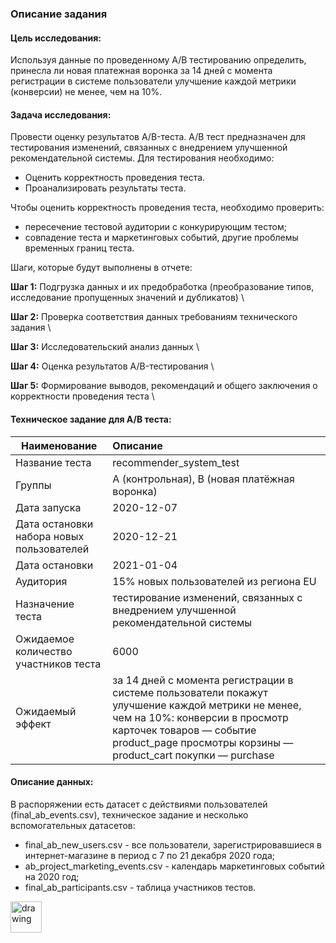 <a id='task'></a>

### Описание задания

#### Цель исследования:
    
Используя данные по проведенному А/В тестированию определить, принесла ли новая платежная воронка за 14 дней с момента регистрации в системе пользователи улучшение каждой метрики (конверсии) не менее, чем на 10%.

#### Задача исследования:

Провести оценку результатов A/B-теста. A/B тест предназначен для тестирования изменений, связанных с внедрением улучшенной рекомендательной системы. Для тестирования необходимо:

* Оценить корректность проведения теста.
* Проанализировать результаты теста.
    
Чтобы оценить корректность проведения теста, необходимо проверить:

* пересечение тестовой аудитории с конкурирующим тестом;
* совпадение теста и маркетинговых событий, другие проблемы временных границ теста.

Шаги, которые будут выполнены в отчете:

**Шаг 1:** Подгрузка данных и их предобработка (преобразование типов, исследование пропущенных значений и дубликатов) \

**Шаг 2:** Проверка соответствия данных требованиям технического задания \

**Шаг 3:** Исследовательский анализ данных \

**Шаг 4:** Оценка результатов A/B-тестирования \

**Шаг 5:** Формирование выводов, рекомендаций и общего заключения о корректности проведения теста \ 
    
#### Техническое задание для А/В теста:

|Наименование| Описание | 
|----------|:---------|
|Название теста| recommender_system_test|
|Группы| А (контрольная), B (новая платёжная воронка)|
|Дата запуска| 2020-12-07|
|Дата остановки набора новых пользователей| 2020-12-21|
|Дата остановки| 2021-01-04|
|Аудитория| 15% новых пользователей из региона EU|
|Назначение теста| тестирование изменений, связанных с внедрением улучшенной рекомендательной системы|
|Ожидаемое количество участников теста| 6000|
|Ожидаемый эффект| за 14 дней с момента регистрации в системе пользователи покажут улучшение каждой метрики не менее, чем на 10%:  конверсии в просмотр карточек товаров — событие product_page просмотры корзины — product_cart покупки — purchase|

#### Описание данных:

В распоряжении есть датасет с действиями пользователей (final_ab_events.csv), техническое задание и несколько  вспомогательных датасетов:

* final_ab_new_users.csv - все пользователи, зарегистрировавшиеся в интернет-магазине в период с 7 по 21 декабря 2020 года;
* ab_project_marketing_events.csv - календарь маркетинговых событий на 2020 год;
* final_ab_participants.csv - таблица участников тестов.

<img src="https://img.icons8.com/ultraviolet/512/test-passed.png" alt="drawing" style="width:50px;"/>
